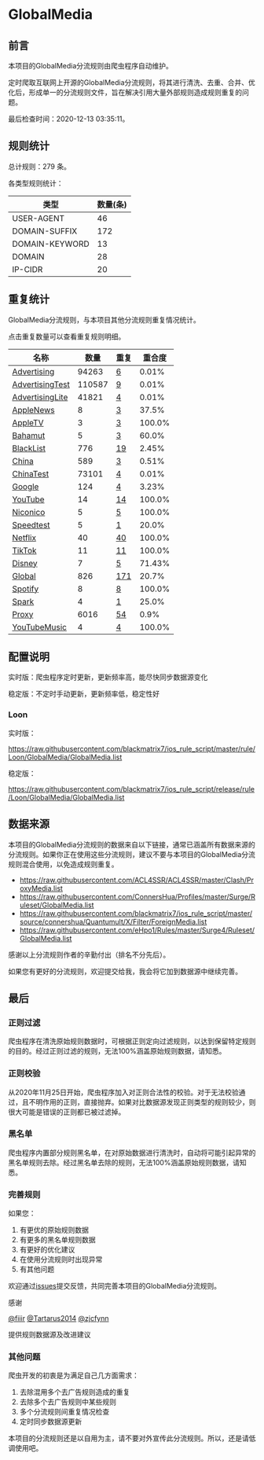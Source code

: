 # GlobalMedia

## 前言

本项目的GlobalMedia分流规则由爬虫程序自动维护。

定时爬取互联网上开源的GlobalMedia分流规则，将其进行清洗、去重、合并、优化后，形成单一的分流规则文件，旨在解决引用大量外部规则造成规则重复的问题。




最后检查时间：2020-12-13 03:35:11。

## 规则统计

总计规则：279 条。

各类型规则统计：

| 类型 | 数量(条) |
| ---- | ---- |
| USER-AGENT | 46 |
| DOMAIN-SUFFIX | 172 |
| DOMAIN-KEYWORD | 13 |
| DOMAIN | 28 |
| IP-CIDR | 20 |
## 重复统计

GlobalMedia分流规则，与本项目其他分流规则重复情况统计。

点击重复数量可以查看重复规则明细。

| 名称 | 数量 | 重复 | 重合度 |
| ---- | ---- | ---- | ------ |
|  [Advertising](https://github.com/blackmatrix7/ios_rule_script/tree/master/rule/Loon/Advertising)    | 94263   | [6](https://raw.githubusercontent.com/blackmatrix7/ios_rule_script/master/rule/Loon/GlobalMedia/Repeat.list)   |   0.01% |
|  [AdvertisingTest](https://github.com/blackmatrix7/ios_rule_script/tree/master/rule/Loon/AdvertisingTest)    | 110587   | [9](https://raw.githubusercontent.com/blackmatrix7/ios_rule_script/master/rule/Loon/GlobalMedia/Repeat.list)   |   0.01% |
|  [AdvertisingLite](https://github.com/blackmatrix7/ios_rule_script/tree/master/rule/Loon/AdvertisingLite)    | 41821   | [4](https://raw.githubusercontent.com/blackmatrix7/ios_rule_script/master/rule/Loon/GlobalMedia/Repeat.list)   |   0.01% |
|  [AppleNews](https://github.com/blackmatrix7/ios_rule_script/tree/master/rule/Loon/AppleNews)    | 8   | [3](https://raw.githubusercontent.com/blackmatrix7/ios_rule_script/master/rule/Loon/GlobalMedia/Repeat.list)   |   37.5% |
|  [AppleTV](https://github.com/blackmatrix7/ios_rule_script/tree/master/rule/Loon/AppleTV)    | 3   | [3](https://raw.githubusercontent.com/blackmatrix7/ios_rule_script/master/rule/Loon/GlobalMedia/Repeat.list)   |   100.0% |
|  [Bahamut](https://github.com/blackmatrix7/ios_rule_script/tree/master/rule/Loon/Bahamut)    | 5   | [3](https://raw.githubusercontent.com/blackmatrix7/ios_rule_script/master/rule/Loon/GlobalMedia/Repeat.list)   |   60.0% |
|  [BlackList](https://github.com/blackmatrix7/ios_rule_script/tree/master/rule/Loon/BlackList)    | 776   | [19](https://raw.githubusercontent.com/blackmatrix7/ios_rule_script/master/rule/Loon/GlobalMedia/Repeat.list)   |   2.45% |
|  [China](https://github.com/blackmatrix7/ios_rule_script/tree/master/rule/Loon/China)    | 589   | [3](https://raw.githubusercontent.com/blackmatrix7/ios_rule_script/master/rule/Loon/GlobalMedia/Repeat.list)   |   0.51% |
|  [ChinaTest](https://github.com/blackmatrix7/ios_rule_script/tree/master/rule/Loon/ChinaTest)    | 73101   | [4](https://raw.githubusercontent.com/blackmatrix7/ios_rule_script/master/rule/Loon/GlobalMedia/Repeat.list)   |   0.01% |
|  [Google](https://github.com/blackmatrix7/ios_rule_script/tree/master/rule/Loon/Google)    | 124   | [4](https://raw.githubusercontent.com/blackmatrix7/ios_rule_script/master/rule/Loon/GlobalMedia/Repeat.list)   |   3.23% |
|  [YouTube](https://github.com/blackmatrix7/ios_rule_script/tree/master/rule/Loon/YouTube)    | 14   | [14](https://raw.githubusercontent.com/blackmatrix7/ios_rule_script/master/rule/Loon/GlobalMedia/Repeat.list)   |   100.0% |
|  [Niconico](https://github.com/blackmatrix7/ios_rule_script/tree/master/rule/Loon/Niconico)    | 5   | [5](https://raw.githubusercontent.com/blackmatrix7/ios_rule_script/master/rule/Loon/GlobalMedia/Repeat.list)   |   100.0% |
|  [Speedtest](https://github.com/blackmatrix7/ios_rule_script/tree/master/rule/Loon/Speedtest)    | 5   | [1](https://raw.githubusercontent.com/blackmatrix7/ios_rule_script/master/rule/Loon/GlobalMedia/Repeat.list)   |   20.0% |
|  [Netflix](https://github.com/blackmatrix7/ios_rule_script/tree/master/rule/Loon/Netflix)    | 40   | [40](https://raw.githubusercontent.com/blackmatrix7/ios_rule_script/master/rule/Loon/GlobalMedia/Repeat.list)   |   100.0% |
|  [TikTok](https://github.com/blackmatrix7/ios_rule_script/tree/master/rule/Loon/TikTok)    | 11   | [11](https://raw.githubusercontent.com/blackmatrix7/ios_rule_script/master/rule/Loon/GlobalMedia/Repeat.list)   |   100.0% |
|  [Disney](https://github.com/blackmatrix7/ios_rule_script/tree/master/rule/Loon/Disney)    | 7   | [5](https://raw.githubusercontent.com/blackmatrix7/ios_rule_script/master/rule/Loon/GlobalMedia/Repeat.list)   |   71.43% |
|  [Global](https://github.com/blackmatrix7/ios_rule_script/tree/master/rule/Loon/Global)    | 826   | [171](https://raw.githubusercontent.com/blackmatrix7/ios_rule_script/master/rule/Loon/GlobalMedia/Repeat.list)   |   20.7% |
|  [Spotify](https://github.com/blackmatrix7/ios_rule_script/tree/master/rule/Loon/Spotify)    | 8   | [8](https://raw.githubusercontent.com/blackmatrix7/ios_rule_script/master/rule/Loon/GlobalMedia/Repeat.list)   |   100.0% |
|  [Spark](https://github.com/blackmatrix7/ios_rule_script/tree/master/rule/Loon/Spark)    | 4   | [1](https://raw.githubusercontent.com/blackmatrix7/ios_rule_script/master/rule/Loon/GlobalMedia/Repeat.list)   |   25.0% |
|  [Proxy](https://github.com/blackmatrix7/ios_rule_script/tree/master/rule/Loon/Proxy)    | 6016   | [54](https://raw.githubusercontent.com/blackmatrix7/ios_rule_script/master/rule/Loon/GlobalMedia/Repeat.list)   |   0.9% |
|  [YouTubeMusic](https://github.com/blackmatrix7/ios_rule_script/tree/master/rule/Loon/YouTubeMusic)    | 4   | [4](https://raw.githubusercontent.com/blackmatrix7/ios_rule_script/master/rule/Loon/GlobalMedia/Repeat.list)   |   100.0% |
## 配置说明

实时版：爬虫程序定时更新，更新频率高，能尽快同步数据源变化

稳定版：不定时手动更新，更新频率低，稳定性好

### Loon 
实时版：

https://raw.githubusercontent.com/blackmatrix7/ios_rule_script/master/rule/Loon/GlobalMedia/GlobalMedia.list

稳定版：

https://raw.githubusercontent.com/blackmatrix7/ios_rule_script/release/rule/Loon/GlobalMedia/GlobalMedia.list

## 数据来源

本项目的GlobalMedia分流规则的数据来自以下链接，通常已涵盖所有数据来源的分流规则。如果你正在使用这些分流规则，建议不要与本项目的GlobalMedia分流规则混合使用，以免造成规则重复。

- https://raw.githubusercontent.com/ACL4SSR/ACL4SSR/master/Clash/ProxyMedia.list
- https://raw.githubusercontent.com/ConnersHua/Profiles/master/Surge/Ruleset/GlobalMedia.list
- https://raw.githubusercontent.com/blackmatrix7/ios_rule_script/master/source/connershua/Quantumult/X/Filter/ForeignMedia.list
- https://raw.githubusercontent.com/eHpo1/Rules/master/Surge4/Ruleset/GlobalMedia.list


感谢以上分流规则作者的辛勤付出（排名不分先后）。

如果您有更好的分流规则，欢迎提交给我，我会将它加到数据源中继续完善。

## 最后

### 正则过滤

爬虫程序在清洗原始规则数据时，可根据正则定向过滤规则，以达到保留特定规则的目的。经过正则过滤的规则，无法100%涵盖原始规则数据，请知悉。

### 正则校验

从2020年11月25日开始，爬虫程序加入对正则合法性的校验。对于无法校验通过，且不明作用的正则，直接抛弃。如果对比数据源发现正则类型的规则较少，则很大可能是错误的正则都已被过滤掉。

### 黑名单

爬虫程序内置部分规则黑名单，在对原始数据进行清洗时，自动将可能引起异常的黑名单规则去除。经过黑名单去除的规则，无法100%涵盖原始规则数据，请知悉。

### 完善规则

如果您：

1. 有更优的原始规则数据
2. 有更多的黑名单规则数据
3. 有更好的优化建议
4. 在使用分流规则时出现异常
5. 有其他问题

欢迎通过[issues](https://github.com/blackmatrix7/ios_rule_script/issues/new)提交反馈，共同完善本项目的GlobalMedia分流规则。

感谢

[@fiiir](https://github.com/fiiir) [@Tartarus2014](https://github.com/Tartarus2014) [@zjcfynn](https://github.com/zjcfynn) 

提供规则数据源及改进建议

### 其他问题

爬虫开发的初衷是为满足自己几方面需求：

1. 去除混用多个去广告规则造成的重复
2. 去除多个去广告规则中某些规则
3. 多个分流规则间重复情况检查
4. 定时同步数据源更新

本项目的分流规则还是以自用为主，请不要对外宣传此分流规则。所以，还是请低调使用吧。